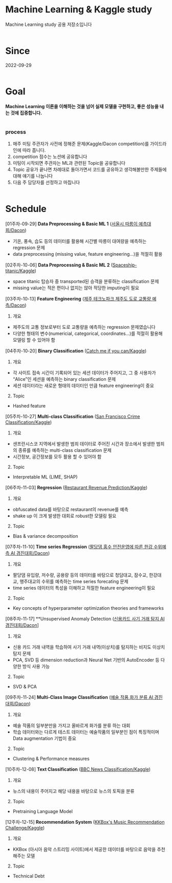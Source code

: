 # Machine Learning & Kaggle study

Machine Learning study 공용 저장소입니다
<br><br>
# Since
2022-09-29
<br><br>
# Goal
**Machine Learning 이론을 이해하는 것을 넘어 실제 모델을 구현하고, 좋은 성능을 내는 것에 집중합니다.**
<br><br>
### process
1. 매주 미팅 주관자가 사전에 정해준 문제(Kaggle/Dacon competition)를 가이드라인에 따라 풉니다.
2. competition 점수는 노션에 공유합니다
3. 미팅이 시작되면 주관자는 ML과 관련된 Topic을 공유합니다
4. Topic 공유가 끝나면 차례대로 돌아가면서 코드를 공유하고 생각해볼만한 주제들에 대해 얘기를 나눕니다
5. 다음 주 담당자를 선정하고 마칩니다 
<br><br>
# Schedule
[01주차-09-29] **Data Preprocessing & Basic ML 1** ([서울시 따릉이 예측대회/Dacon](https://dacon.io/competitions/open/235576/data))
- 기온, 풍속, 습도 등의 데이터를 활용해 시간별 따릉이 대여량을 예측하는 regression 문제
- data preprocessing (missing value, feature engineering...)을 적절히 활용

[02주차-10-06] **Data Preprocessing & Basic ML 2** ([Spaceship-titanic/Kaggle](https://www.kaggle.com/competitions/spaceship-titanic))
- space titanic 탑승자 중 transported된 승객을 분류하는 classification 문제
- missing value는 적은 편이나 없지는 않아 적당한 imputing이 필요

[03주차-10-13] **Feature Engineering** ([제주 테크노파크 제주도 도로 교통량 예측/Dacon](https://dacon.io/competitions/official/235985/overview/description))
1. 개요
  - 제주도의 교통 정보로부터 도로 교통량을 예측하는 regression 문제였습니다
  - 다양한 형태의 변수(numericial, categorical, coordinates...)를 적절히 활용해 모델링 할 수 있어야 함

[04주차-10-20] **Binary Classification** ([Catch me if you can/Kaggle](https://www.kaggle.com/competitions/catch-me-if-you-can-intruder-detection-through-webpage-session-tracking2))
1. 개요
  - 각 사이트 접속 시간이 기록되어 있는 세션 데이터가 주어지고, 그 중 사용자가 “Alice”인 세션을 예측하는 binary classification 문제
  - 세션 데이터라는 새로운 형태의 데이터인 만큼 feature engineering이 중요
2. Topic
  - Hashed feature

[05주차-10-27] **Multi-class Classification** ([San Francisco Crime Classification/Kaggle](https://www.kaggle.com/competitions/sf-crime/overview))
1. 개요
  - 샌프란시스코 지역에서 발생한 범죄 데이터로 주어진 시간과 장소에서 발생한 범죄의 종류를 예측하는 multi-class classification 문제
  - 시간정보, 공간정보를 모두 활용 할 수 있어야 함
2. Topic
  - Interpretable ML (LIME, SHAP)

[06주차-11-03] **Regression** ([Restaurant Revenue Prediction/Kaggle](https://www.kaggle.com/competitions/restaurant-revenue-prediction/data))
1. 개요
  - obfuscated data를 바탕으로 restaurant의 revenue를 예측
  - shake up 이 크게 발생한 대회로 robust한 모델링 필요
2. Topic
  - Bias & variance decomposition
  
[07주차-11-10] **Time series Regression** ([팔당댐 홍수 안전운영에 따른 한강 수위예측 AI 경진대회/Dacon](https://dacon.io/competitions/official/235949/overview/description))
1. 개요
  - 팔당댐 유입량, 저수량, 공용량 등의 데이터를 바탕으로 청담대교, 잠수교, 한강대교, 행주대교의 수위를 예측하는 time series forecating 문제
  - time series 데이터의 특성을 이해하고 적절한 feature engineering이 필요
2. Topic
  - Key concepts of hyperparameter optimization theories and frameworks

[08주차-11-17] **Unsupervised Anomaly Detection ([신용카드 사기 거래 탐지 AI 경진대회/Dacon](https://dacon.io/competitions/official/235930/overview/description)]
1. 개요
  - 신용 카드 거래 내역을 학습하여 사기 거래 내역(이상치)를 탐지하는 비지도 이상치 탐지 문제
  - PCA, SVD 등 dimension reduction과 Neural Net 기반의 AutoEncoder 등 다양한 방식 사용 가능
2. Topic
  - SVD & PCA

[09주차-11-24] **Multi-Class Image Classification** ([예술 작품 화가 분류 AI 경진대회/Dacon](https://dacon.io/competitions/official/236006/overview/description))
1. 개요
  - 예술 작품의 일부분만을 가지고 올바르게 화가를 분류 하는 대회
  - 학습 데이터와는 다르게 테스트 데이터는 예술작품의 일부분인 점이 특징적이며 Data augmentation 기법이 중요
2. Topic
  - Clustering & Performance measures

[10주차-12-08] **Text Classification** ([BBC News Classification/Kaggle](https://www.kaggle.com/competitions/learn-ai-bbc/overview))
1. 개요
  - 뉴스의 내용이 주어지고 해당 내용을 바탕으로 뉴스의 토픽을 분류
2. Topic
  - Pretraining Language Model

[12주차-12-15] **Recommendation System** ([KKBox's Music Recommendation Challenge/Kaggle](https://www.kaggle.com/c/kkbox-music-recommendation-challenge))
 1. 개요
  - KKBox (아시아 음악 스트리밍 사이트)에서 제공한 데이터를 바탕으로 음악을 추천해주는 모델
 2. Topic
  - Technical Debt
 

